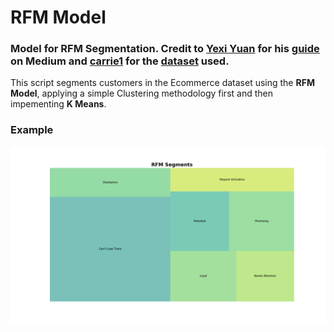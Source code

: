 # RFM Model 
### Model for RFM Segmentation. Credit to [Yexi Yuan](https://towardsdatascience.com/@blaizh) for his [guide](https://towardsdatascience.com/recency-frequency-monetary-model-with-python-and-how-sephora-uses-it-to-optimize-their-google-d6a0707c5f17) on Medium and [carrie1](https://www.kaggle.com/carrie1) for the [dataset](https://www.kaggle.com/carrie1/ecommerce-data) used.


This script segments customers in the Ecommerce dataset using the **RFM Model**, applying a simple Clustering methodology first and then impementing **K Means**.

### Example
![Output Example](docs/RFM_Capture.png)


